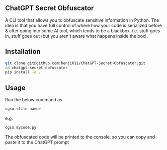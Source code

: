 ## ChatGPT Secret Obfuscator

A CLI tool that allows you to obfuscate sensitive information in Python. The idea is that you have full control of where how your code is serialized before & after going into some AI tool, which tends to be a blackbox. i.e. stuff goes in, stuff goes out (but you aren't aware what happens inside the box).

## Installation

```bash
git clone git@github.com:benji011/ChatGPT-Secret-Obfuscator.git
cd chatgpt-secret-obfuscator
pip install -e .
```

## Usage

Run the below command as

```bash
cgso <file-name>
```

e.g.

```bash
cgso mycode.py
```

The obfuscated code will be printed to the console, so you can copy and paste it to the ChatGPT prompt
